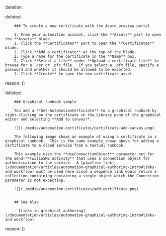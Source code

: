 deletion:

deleted:

		### To create a new certificate with the Azure preview portal
		
		1. From your automation account, click the **Assets** part to open the **Assets** blade.
		1. Click the **Certificates** part to open the **Certificates** blade.
		1. Click **Add a certificate** at the top of the blade.
		2. Type a name for the certificate in the **Name** box.
		2. Click **Select a file** under **Upload a certificate file** to browse for a .cer or .pfx file.  If you select a .pfx file, specify a password and whether it should be allowed to be exported.
		1. Click **Create** to save the new certificate asset.

reason: ()

deleted:

		### Graphical runbook sample
		
		You add a **Get-AutomationCerticiate** to a graphical runbook by right-clicking on the certificate in the Library pane of the graphical editor and selecting **Add to canvas**.
		
		![](./media/automation-certificates/certificate-add-canvas.png)
		
		The following image shows an example of using a certificate in a graphical runbook.  This is the same example shown above for adding a certificate to a cloud service from a textual runbook.  
		
		This example uses the **UseConnectionObject** parameter set for the Send-**TwilioSMS activity** that uses a connection object for authentication to the service.  A [pipeline link](/documentation/articles/automation-graphical-authoring-intro#links-and-workflow) must be used here since a sequence link would return a collection containing containing a single object which the Connection parameter is not expecting.
		
		![](./media/automation-certificates/add-certificate.png)
		
		
		## See Also
		
		- [Links in graphical authoring](/documentation/articles/automation-graphical-authoring-intro#links-and-workflow)

reason: ()

